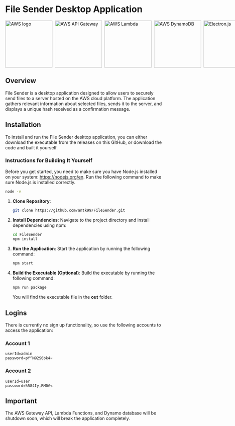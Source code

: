 # File Sender Desktop Application

<div style="display: flex; align-items: center; gap: 8px;">

<img src="https://upload.wikimedia.org/wikipedia/commons/thumb/9/93/Amazon_Web_Services_Logo.svg/2560px-Amazon_Web_Services_Logo.svg.png" alt="AWS logo" width="150px" />

<img src="https://assets-global.website-files.com/627ca6f747706dac04ccaba1/63c14fc134c432153431a0aa_logo-aws-header.png" alt="AWS API Gateway" width="150px" />

<img src="https://i.imgur.com/AzyGG2x.png" alt="AWS Lambda" width="150px" />

<img src="https://files.cdata.com/media/media/i3nhanbw/20191018-dynamodb-performance-0.png" alt="AWS DynamoDB" width="150px" />

<img src="https://upload.wikimedia.org/wikipedia/commons/thumb/9/91/Electron_Software_Framework_Logo.svg/2048px-Electron_Software_Framework_Logo.svg.png" alt="Electron.js" width="150px" />

<img src="https://miro.medium.com/v2/resize:fit:1400/1*nr87r9gOkPvKuDl6U0nhig.png" alt="Node.js" width="150px" />

</div>

## Overview

File Sender is a desktop application designed to allow users to securely send files to a server hosted on the AWS cloud platform. The application gathers relevant information about selected files, sends it to the server, and displays a unique hash received as a confirmation message.

## Installation

To install and run the File Sender desktop application, you can either download the executable from the releases on this GitHub, or download the code and built it yourself.

### Instructions for Building It Yourself

Before you get started, you need to make sure you have Node.js installed on your system: https://nodejs.org/en. Run the following command to make sure Node.js is installed correctly.
```bash
node -v
```

1. **Clone Repository**:
    ```bash
    git clone https://github.com/antk99/FileSender.git
    ```
2. **Install Dependencies**:
   Navigate to the project directory and install dependencies using npm:
    ```bash
    cd FileSender
    npm install
    ```
3. **Run the Application**:
   Start the application by running the following command:
    ```bash
    npm start
    ```
4. **Build the Executable (Optional)**:
   Build the executable by running the following command:
    ```bash
    npm run package
    ```
    You will find the executable file in the **out** folder.

## Logins

There is currently no sign up functionality, so use the following accounts to access the application:

### Account 1

```text
userId=admin
password=pY^N@2S6bk4~
```

### Account 2

```text
userId=user
password=%584Iy,RM0£<
```

## Important

The AWS Gateway API, Lambda Functions, and Dynamo database will be shutdown soon, which will break the application completely.
